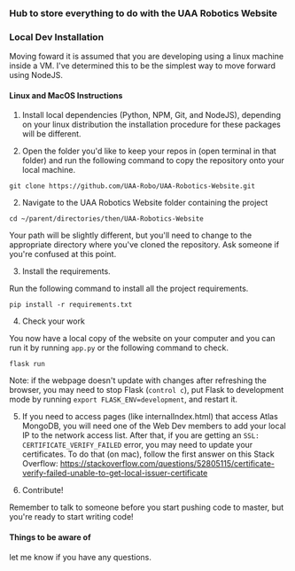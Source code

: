 ### Hub to store everything to do with the UAA Robotics Website


### Local Dev Installation

Moving foward it is assumed that you are developing using a linux machine inside a VM. I've determined this to be the simplest way to move forward using NodeJS.

#### Linux and MacOS Instructions

1. Install local dependencies (Python, NPM, Git, and NodeJS), depending on your linux distribution the installation procedure for these packages will be different. 

1. Open the folder you'd like to keep your repos in (open terminal in that folder) and run the following command to copy the repository onto your local machine. 

`git clone https://github.com/UAA-Robo/UAA-Robotics-Website.git`

2. Navigate to the UAA Robotics Website folder containing the project

`cd ~/parent/directories/then/UAA-Robotics-Website`

Your path will be slightly different, but you'll need to change to the appropriate
directory where you've cloned the repository.  Ask someone if you're confused
at this point.

3. Install the requirements.

Run the following command to install all the project requirements.

`pip install -r requirements.txt`

4. Check your work

You now have a local copy of the website on your computer and you can run
it by running `app.py`  or the following command to check. 

`flask run`

Note: if the webpage doesn't update with changes after refreshing the browser, you
may need to stop Flask (`control c`), put Flask to development mode by running `export FLASK_ENV=development`, and restart it.

5. If you need to access pages (like internalIndex.html) that access Atlas MongoDB, 
you will need one of the Web Dev members to add your local IP to the network access list.
After that, if you are getting an `SSL: CERTIFICATE_VERIFY_FAILED` error, you may need to update
your certificates. To do that (on mac), follow the first answer on this Stack Overflow:
https://stackoverflow.com/questions/52805115/certificate-verify-failed-unable-to-get-local-issuer-certificate

6. Contribute!

Remember to talk to someone before you start pushing code to master, but you're
ready to start writing code!

#### Things to be aware of

let me know if you have any questions.
